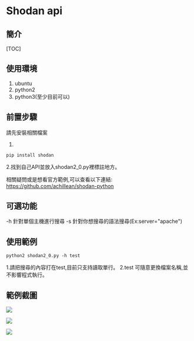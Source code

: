 Shodan api
===


## 簡介

[TOC]



## 使用環境


1. ubuntu
2. python2
3. python3(至少目前可以)


前置步驟
---
請先安裝相關檔案

1.
```gherkin=
pip install shodan
```

2.找到自己API並放入shodan2_0.py裡標註地方。


相關疑問或是想看官方範例,可以查看以下連結:
https://github.com/achillean/shodan-python


可選功能
---
-h 針對單個主機進行搜尋
-s 針對你想搜尋的語法搜尋(Ex:server="apache")


使用範例
---

```gherkin=
python2 shodan2_0.py -h test
```

1.請把搜尋的內容打在test,目前只支持讀取單行。
2.test 可隨意更換檔案名稱,並不影響程式執行。


## 範例截圖

![](https://i.imgur.com/VIvVQiJ.png)

![](https://i.imgur.com/49iwo9c.png)

![](https://i.imgur.com/8d33ZhU.png)
